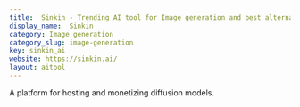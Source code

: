 ```yaml
---
title:  Sinkin - Trending AI tool for Image generation and best alternatives
display_name:  Sinkin
category: Image generation
category_slug: image-generation
key: sinkin_ai
website: https://sinkin.ai/
layout: aitool
---
```


A platform for hosting and monetizing diffusion models.
